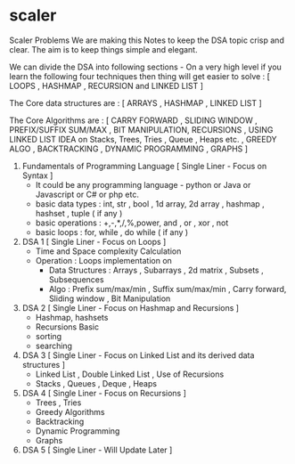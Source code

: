 # scaler
Scaler Problems
We are making this Notes to keep the DSA topic crisp and clear. The aim is to keep things simple and elegant.

We can divide the DSA into following sections - 
On a very high level if you learn the following four techniques then thing will get easier to solve : 
[ LOOPS , HASHMAP , RECURSION and LINKED LIST ]

The Core data structures are : 
[ ARRAYS , HASHMAP , LINKED LIST ] 

The Core Algorithms are : 
[ CARRY FORWARD , SLIDING WINDOW , PREFIX/SUFFIX SUM/MAX , BIT MANIPULATION, RECURSIONS , USING LINKED LIST IDEA on Stacks, Trees, Tries , Queue , Heaps etc. , GREEDY ALGO ,
BACKTRACKING , DYNAMIC PROGRAMMING , GRAPHS ] 

1. Fundamentals of Programming Language [ Single Liner - Focus on Syntax ] 
   - It could be any programming language - python or Java or Javascript or C# or php etc. 
   - basic data types : int, str , bool , 1d array, 2d array , hashmap , hashset , tuple ( if any )
   - basic operations : +,-,*,/,%,power, and , or , xor , not
   - basic loops : for, while , do while ( if any ) 
2. DSA 1 [ Single Liner - Focus on Loops ] 
   - Time and Space complexity Calculation
   - Operation : Loops implementation on
     - Data Structures : Arrays , Subarrays , 2d matrix , Subsets , Subsequences
     - Algo : Prefix sum/max/min , Suffix sum/max/min , Carry forward, Sliding window , Bit Manipulation
3. DSA 2 [ Single Liner - Focus on  Hashmap and Recursions ]
   - Hashmap, hashsets
   - Recursions Basic
   - sorting
   - searching
4. DSA 3 [ Single Liner - Focus on Linked List and its derived data structures ]
   - Linked List , Double Linked List , Use of Recursions
   - Stacks , Queues , Deque , Heaps
5. DSA 4 [ Single Liner - Focus on Recursions ]
    - Trees , Tries
    - Greedy Algorithms
    - Backtracking
    - Dynamic Programming
    - Graphs
6. DSA 5 [ Single Liner - Will Update Later ] 


